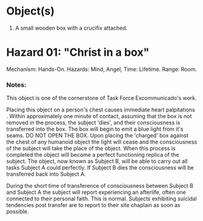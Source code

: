 # Object(s)
1. A small wooden box with a crucifix attached.
# Hazard 01: "Christ in a box"
Mechanism: Hands-On.
Hazards: Mind, Angel,
Time: Lifetime.
Range: Room.
### Notes:
This object is one of the cornerstone of Task Force Excommunicado's work.

Placing this object on a person's chest causes immediate heart palpitations . Within approximately one minute of contact, assuming that the box is not removed in the process, the subject 'dies', and their consciousness is transferred into the box. The box will begin to emit a blue light from it's seams. DO NOT OPEN THE BOX. Upon placing the 'charged' box against the chest of any humanoid object the light will cease and the consciousness of the subject will take the place of the object. When this process is completed the object will become a perfect functioning replica of the subject. The object, now known as Subject B, will be able to carry out all tasks Subject A could perfectly. If Subject B dies the consciousness will be transferred back into Subject A.

During the short time of transference of consciousness between Subject B and Subject A the subject will report experiencing an afterlife, often one connected to their personal faith. This is normal. Subjects exhibiting suicidal tendencies post transfer are to report to their site chaplain as soon as possible.